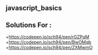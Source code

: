 ## javascript_basics

## Solutions For :

+https://codepen.io/sch94/pen/rGZPqM
+https://codepen.io/sch94/pen/BwOMqb
+https://codepen.io/sch94/pen/ZXMwmO